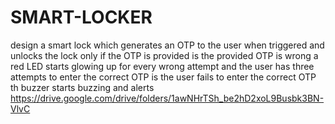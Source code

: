 # SMART-LOCKER
design a smart lock which generates an OTP to the user when triggered and unlocks the  lock only if the OTP is provided is the provided OTP is wrong a red LED starts glowing up for every  wrong attempt and the user has three attempts to enter the correct OTP is the user fails to enter the  correct OTP th buzzer starts buzzing and alerts
https://drive.google.com/drive/folders/1awNHrTSh_be2hD2xoL9Busbk3BN-VlvC
